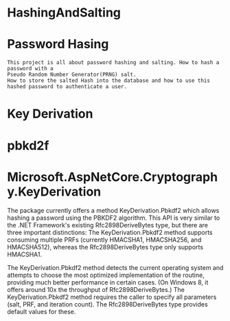 # HashingAndSalting

# Password Hasing

    This project is all about password hashing and salting. How to hash a password with a 
    Pseudo Random Number Generator(PRNG) salt.
    How to store the salted Hash into the database and how to use this hashed password to authenticate a user.

   # Key Derivation
   # pbkd2f
   
   # Microsoft.AspNetCore.Cryptography.KeyDerivation
   
The package currently offers a method KeyDerivation.Pbkdf2 which allows hashing a password using the PBKDF2 algorithm. 
This API is very similar to the .NET Framework's existing Rfc2898DeriveBytes type, but there are three important distinctions:
The KeyDerivation.Pbkdf2 method supports consuming multiple PRFs (currently HMACSHA1, HMACSHA256, and HMACSHA512), whereas the   Rfc2898DeriveBytes type only supports HMACSHA1.

The KeyDerivation.Pbkdf2 method detects the current operating system and attempts to choose the most optimized implementation of the routine, providing much better performance in certain cases. (On Windows 8, it offers around 10x the throughput of Rfc2898DeriveBytes.)
The KeyDerivation.Pbkdf2 method requires the caller to specify all parameters (salt, PRF, and iteration count). The Rfc2898DeriveBytes type provides default values for these.
